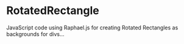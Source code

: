 RotatedRectangle
================

JavaScript code using Raphael.js for creating Rotated Rectangles as backgrounds for divs...